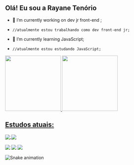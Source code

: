 ## Olá! Eu sou a Rayane Tenório

- 🔭 I’m currently working on dev jr front-end ;
-     //atualmente estou trabalhando como dev front-end jr;
- 🌱 I’m currently learning JavaScript;
-     //atualmente estou estudando JavaScript;

<div>
    <a href="https://github.com/rayanetenorios">
    <img height="180em" src="https://github-readme-stats.vercel.app/api?username=rayanetenorios&show_icons=true&theme=radical&include_all_commits=true&count_private=true"/>
    <img height="180em" src="https://github-readme-stats.vercel.app/api/top-langs/?username=rayanetenorios&layout=compact&langs_count=7&theme=radical"/>
</div>
  
 ## Estudos atuais:
<div>
   <a href="https://github.com/rayanetenorios/estudosJavaScript">
     <img align="center" src="https://github-readme-stats.vercel.app/api/pin/?username=rayanetenorios&repo=estudosJavaScript&theme=radical" />
    </a>
   
<a href="https://github.com/rayanetenorios/app_super_gestao">
  <img align="center" src="https://github-readme-stats.vercel.app/api/pin/?username=rayanetenorios&repo=app_super_gestao&theme=radical" />
</a>
</div>
  
<div style="display: inline_block"><br>
  <a href="https://instagram.com/rayanemtenorio" target="_blank"><img src="https://img.shields.io/badge/-Instagram-%23E4405F?style=for-the-badge&logo=instagram&logoColor=white" target="_blank"></a>
  <a href = "mailto:tenoriosrayane@gmail.com"><img src="https://img.shields.io/badge/-Gmail-%23333?style=for-the-badge&logo=gmail&logoColor=white" target="_blank"></a>
  <a href="https://www.linkedin.com/in/rayanetenorios" target="_blank"><img src="https://img.shields.io/badge/-LinkedIn-%230077B5?style=for-the-badge&logo=linkedin&logoColor=white" target="_blank"></a> 
    
![Snake animation](https://github.com/rayanetenorios/rayanetenorios/blob/output/github-contribution-grid-snake.svg)
</div>

